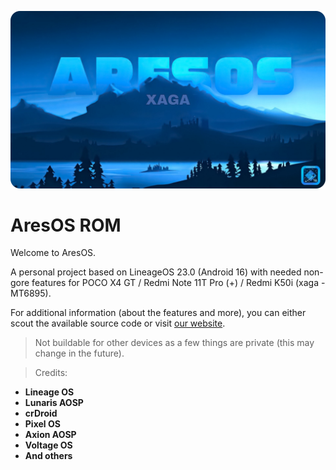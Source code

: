 ![AresOS Banner](https://github.com/AresOS-AOSP/.github/raw/main/banner.png)
# AresOS ROM

Welcome to AresOS.

A personal project based on LineageOS 23.0 (Android 16) with needed non-gore features for POCO X4 GT / Redmi Note 11T Pro (+) / Redmi K50i (xaga - MT6895).

For additional information (about the features and more), you can either scout the available source code or visit [our website](https://chriscatto.gitlab.io/AresOS).

> Not buildable for other devices as a few things are private (this may change in the future).

> Credits:
- **Lineage OS**
- **Lunaris AOSP**
- **crDroid**
- **Pixel OS**
- **Axion AOSP**
- **Voltage OS**
- **And others**
